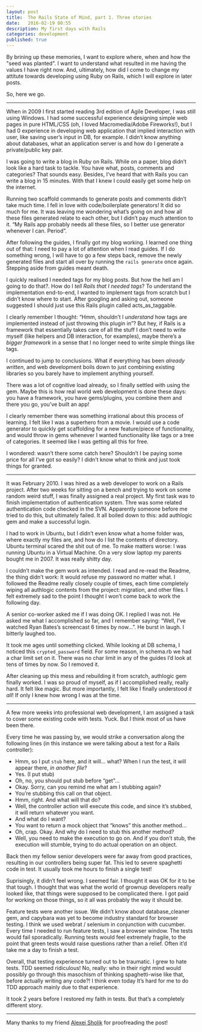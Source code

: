 ```yaml
---
layout: post
title:  The Rails State of Mind, part 1. Three stories
date:   2016-02-19 00:55
description: My first days with Rails
categories: development
published: true
---
```


By brining up these memories, I want to explore where, when and how the "seed was planted". I want to understand what resulted in me having the values I have right now. And, ultimately, how did I come to change my attitute towards developing using Ruby on Rails, which I will explore in later posts.

So, here we go.

---

When in 2009 I first started reading 3rd edition of Agile Developer, I was still using Windows. I had some successful experience designing simple web pages in pure HTML/CSS (oh, I loved Macromedia/Adobe Fireworks!), but I had 0 experience in developing web application that implied interaction with user, like saving user’s input in DB, for example. I didn’t know anything about databases, what an application server is and how do I generate a private/public key pair. 

I was going to write a blog in Ruby on Rails. While on a paper, blog didn’t look like a hard task to tackle. You have what, posts, comments and categories? That sounds easy. Besides, I’ve heard that with Rails you can write a blog in 15 minutes. With that I knew I could easily get some help on the internet.

Running two scaffold commands to generate posts and comments didn’t take much time. I fell in love with code/boilerplate generators! It did so much for me. It was leaving me wondering what’s going on and how all these files generated relate to each other, but I didn’t pay much attention to it. “My Rails app probably needs all these files, so I better use generator whenever I can. Period”.

After following the guides, I finally got my blog working. I learned one thing out of that: I need to pay a lot of attention when I read guides. If I do something wrong, I will have to go a few steps back, remove the newly generated files and start all over by running the `rails generate` once again. Stepping aside from guides meant death.

I quickly realised I needed tags for my blog posts. But how the hell am I going to do that?. How do I _tell Rails that I needed tags_? To understand the implementation end-to-end, I wanted to implement tags from scratch but I didn’t know where to start. After googling and asking out, someone suggested I should just use this Rails plugin called acts_as_taggable.

I clearly remember I thought: “Hmm, shouldn’t I _understand_ how tags are implemented instead of just throwing this plugin in”? But hey, if Rails is a framework that essentially takes care of all the stuff I don’t need to write myself (like helpers and DB interaction, for examples), maybe there’s a _bigger framework_ in a sense that I no longer need to write simple things like tags.

I continued to jump to conclusions. What if everything has been _already written_, and web development boils down to just combining existing libraries so you barely have to implement anything yourself.

There was a lot of cognitive load already, so I finally settled with using the gem. Maybe this is how real world web development is done these days: you have a framework, you have gems/plugins, you combine them and there you go, you’ve built an app!

I clearly remember there was something irrational about this process of learning. I felt like I was a superhero from a movie. I would use a code generator to quickly get scaffolding for a new feature/piece of functionality, and would throw in gems whenever I wanted functionality like tags or a tree of categories. It seemed like I was getting all this for free.

I wondered: wasn’t there some catch here? Shouldn’t I be paying some price for all I’ve got so easily? I didn’t know what to think and just took things for granted.

---

It was February 2010. I was hired as a web developer to work on a Rails project. After two weeks for sitting on a bench and trying to work on some random weird stuff, I was finally assigned a real project. My first task was to finish implementation of authentication system. Thre was some related authentication code checked in the SVN. Apparently someone before me tried to do this, but ultimately failed. It all boiled down to this: add authlogic gem and make a successful login.

I had to work in Ubuntu, but I didn’t even know what a home folder was, where exactly my files are, and how do I list the contents of directory. Ubuntu terminal scared the shit out of me. To make matters worse: I was running Ubuntu in a Virtual Machine. On a very slow laptop my parents bought me in 2007. It was really shitty day.

I couldn’t make the gem work as intended. I read and re-read the Readme, the thing didn’t work: It would refuse my password no matter what. I followed the Readme really closely couple of times, each time completely wiping all authlogic contents from the project: migration, and other files. I felt extremely sad to the point I thought I won’t come back to work the following day.

A senior co-worker asked me if I was doing OK. I replied I was not. He asked me what I accomplished so far, and I remember saying: “Well, I’ve watched Ryan Bates’s screencast 6 times by now…”. He burst in laugh. I bitterly laughed too.

It took me ages until something clicked. While looking at DB schema, I noticed this `crypted_password` field. For some reason, in schema.rb we had a char limit set on it. There was no char limit in any of the guides I’d look at tens of times by now. So I removed it.

After cleaning up this mess and rebuilding it from scratch, authlogic gem finally worked. I was so proud of myself, as if I accomplished really, really hard. It felt like magic. But more importantly, I felt like I finally understood _it all_! If only I knew how wrong I was at the time.

---

A few more weeks into professional web development, I am assigned a task to cover some existing code with tests. Yuck. But I think  most of us have been there.

Every time he was passing by, we would strike a conversation along the following lines (in this instance we were talking about a test for a Rails controller):

- Hmm, so I put `stub` here, and it will… what? When I run the test, it will appear there, _in another file_?
- Yes.
(I put stub)
- Oh, no, you should put stub before “get"...
- Okay. Sorry, can you remind me what am I stubbing again?
- You’re stubbing this call on that object.
- Hmm, right. And what will that do?
- Well, the controller action will execute this code, and since it’s stubbed, it will return whatever you want.
- And what do I want?
- You want to return a mock object that “knows” this another method...
- Oh, crap. Okay. And why do I need to stub this another method?
- Well, you need to make the execution to go on. And if you don’t stub, the execution will stumble, trying to do actual operation on an object.

Back then my fellow senior developers were far away from good practices, resulting in our controllers being super fat. This led to severe spaghetti code in test. It usually took me hours to finish a single test!

Suprisingly, it didn’t feel wrong. I seemed fair. I thought it was OK for it to be that tough. I thought that was what the world of grownup developers really looked like, that things were supposed to be complicated there. I got paid for working on those things, so it all was probably the way it should be.

Feature tests were another issue. We didn’t know about database_cleaner gem, and capybara was yet to become industry standard for browser testing. I think we used webrat / selenium in conjunction with cucumber. Every time I needed to run feature tests, I saw a browser window. The tests would fail sporadically. Running tests would feel extremely fragile, to the point that green tests would raise questions rather than a relief. Often it’d take me a day to finish a test.

Overall, that testing experience turned out to be traumatic. I grew to hate tests. TDD seemed ridiculous! No, really: who in their right mind would possibly go through this masochism of thinking spaghetti-wise like that, before actually writing any code?! I think even today It’s hard for me to do TDD approach mainly due to that experience.

It took 2 years before I restored my faith in tests. But that’s a completely different story.

---

Many thanks to my friend [Alexei Sholik](https://github.com/alco/) for proofreading the post!
